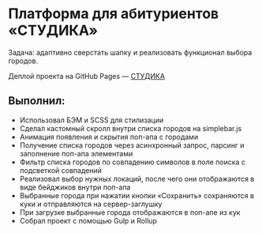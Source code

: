 # Платформа для абитуриентов «СТУДИКА»

Задача: адаптивно сверстать шапку и реализовать функционал выбора городов.

Деплой проекта на GitHub Pages — [СТУДИКА](https://egorpariah.github.io/studika-test/)

## Выполнил:

- Использовал БЭМ и SCSS для стилизации
- Сделал кастомный скролл внутри списка городов на simplebar.js
- Анимация появления и скрытия поп-апа с городами
- Получение списка городов через асинхронный запрос, парсинг и заполнение поп-апа элементами
- Фильтр списка городов по совпадению символов в поле поиска с подсветкой совпадений
- Реализовал выбор нужных локаций, после чего они отображаются в виде бейджиков внутри поп-апа
- Выбранные города при нажатии кнопки «Сохранить» сохраняются в куки и отправляются на сервер-заглушку
- При загрузке выбранные города отображаются в поп-апе из кук
- Собрал проект с помощью Gulp и Rollup
